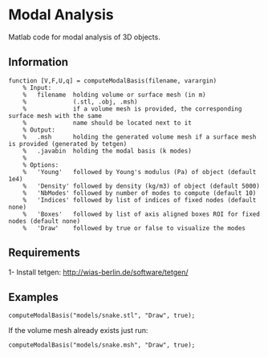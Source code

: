 # Modal Analysis

Matlab code for modal analysis of 3D objects.

## Information

```
function [V,F,U,q] = computeModalBasis(filename, varargin)
    % Input:
    %   filename  holding volume or surface mesh (in m)
    %             (.stl, .obj, .msh)
    %             if a volume mesh is provided, the corresponding surface mesh with the same
    %             name should be located next to it
    % Output: 
    %   .msh      holding the generated volume mesh if a surface mesh is provided (generated by tetgen)
    %   .javabin  holding the modal basis (k modes) 
    %
    % Options:
    %   'Young'   followed by Young's modulus (Pa) of object (default 1e4)
    %   'Density' followed by density (kg/m3) of object (default 5000)
    %   'NbModes' followed by number of modes to compute (default 10)
    %   'Indices' followed by list of indices of fixed nodes (default none)
    %   'Boxes'   followed by list of axis aligned boxes ROI for fixed nodes (default none)
    %   'Draw'    followed by true or false to visualize the modes
```

## Requirements
 1- Install tetgen: http://wias-berlin.de/software/tetgen/ 
 
## Examples

`computeModalBasis("models/snake.stl", "Draw", true);`

If the volume mesh already exists just run:

`computeModalBasis("models/snake.msh", "Draw", true);`
